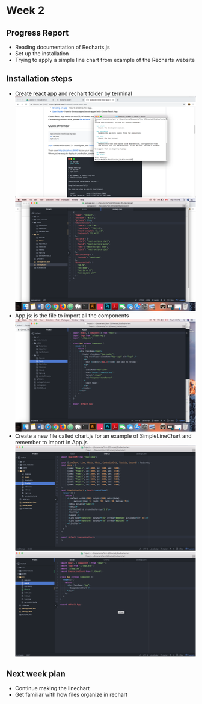 # Week 2
## Progress Report
- Reading documentation of Recharts.js
- Set up the installation
- Trying to apply a simple line chart from example of the Recharts website
## Installation steps
- Create react app and rechart folder by terminal
![Install react app](../images/install_react_app.png)
![Reachart folder](../images/package.png)
- App.js: is the file to import all the components
![App.js](../images/app.png)
- Create a new file called chart.js for an example of SimpleLineChart and remember to import in App.js
![Chart.js](../images/chartjs.png)
![App.js with linechart](../images/appjs_linechart.png)

## Next week plan
- Continue making the linechart
- Get familiar with how files organize in rechart






